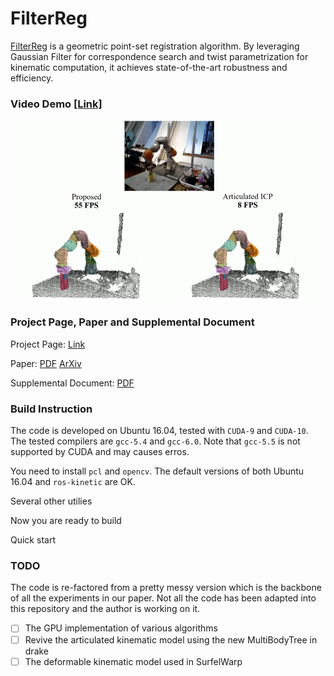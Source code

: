 # FilterReg

[FilterReg](<https://sites.google.com/view/filterreg/home>) is a geometric point-set registration algorithm. By leveraging Gaussian Filter for correspondence search and twist parametrization for kinematic computation, it achieves state-of-the-art robustness and efficiency.

### Video Demo [[Link]](https://youtu.be/k-YQVZfM0qg)

[![FilterReg](./doc/articulated.png)](https://youtu.be/k-YQVZfM0qg)

### Project Page, Paper and Supplemental Document

Project Page: [Link](<https://sites.google.com/view/filterreg/home>)

Paper: [PDF](https://drive.google.com/file/d/1XLCAwkIRqnHFhYMx6hYf8LxN_IeozliZ/view?usp=sharing) [ArXiv](https://arxiv.org/abs/1811.10136)

Supplemental Document: [PDF](https://drive.google.com/file/d/1R_E-v3vh7aq3uwg_EOmZEtItMn649rVI/view?usp=sharing)

### Build Instruction

The code is developed on Ubuntu 16.04, tested with `CUDA-9` and `CUDA-10`. The tested compilers are `gcc-5.4` and `gcc-6.0`. Note that `gcc-5.5` is not supported by CUDA and may causes erros.

You need to install `pcl` and `opencv`. The default versions of both Ubuntu 16.04 and `ros-kinetic` are OK.

Several other utilies

Now you are ready to build

Quick start

### TODO

The code is re-factored from a pretty messy version which is the backbone of all the experiments in our paper. Not all the code has been adapted into this repository and the author is working on it.

- [ ] The GPU implementation of various algorithms
- [ ] Revive the articulated kinematic model using the new MultiBodyTree in drake
- [ ] The deformable kinematic model used in SurfelWarp
